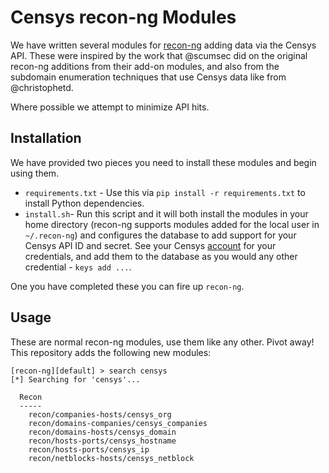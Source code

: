 # Censys recon-ng Modules

We have written several modules for [recon-ng](https://bitbucket.org/LaNMaSteR53/recon-ng) adding data via the Censys API. These were inspired by the work that @scumsec did on the original recon-ng additions from their add-on modules, and also from the subdomain enumeration techniques that use Censys data like from @christophetd. 

Where possible we attempt to minimize API hits. 

## Installation

We have provided two pieces you need to install these modules and begin using them.

* `requirements.txt` - Use this via `pip install -r requirements.txt` to install Python dependencies.
* `install.sh`- Run this script and it will both install the modules in your home directory (recon-ng supports modules added for the local user in `~/.recon-ng`) and configures the database to add support for your Censys API ID and secret. See your Censys [account](https://censys.io/account/api) for your credentials, and add them to the database as you would any other credential - `keys add ...`. 

One you have completed these you can fire up `recon-ng`.

## Usage

These are normal recon-ng modules, use them like any other. Pivot away! This repository adds the following new modules:

	[recon-ng][default] > search censys
	[*] Searching for 'censys'...

	  Recon
	  -----
	    recon/companies-hosts/censys_org
	    recon/domains-companies/censys_companies
	    recon/domains-hosts/censys_domain
	    recon/hosts-ports/censys_hostname
	    recon/hosts-ports/censys_ip
	    recon/netblocks-hosts/censys_netblock